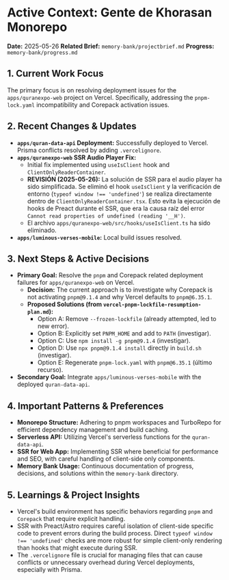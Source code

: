 # Active Context: Gente de Khorasan Monorepo

**Date:** 2025-05-26
**Related Brief:** `memory-bank/projectbrief.md`
**Progress:** `memory-bank/progress.md`

## 1. Current Work Focus

The primary focus is on resolving deployment issues for the `apps/quranexpo-web` project on Vercel. Specifically, addressing the `pnpm-lock.yaml` incompatibility and Corepack activation issues.

## 2. Recent Changes & Updates

-   **`apps/quran-data-api` Deployment:** Successfully deployed to Vercel. Prisma conflicts resolved by adding `.vercelignore`.
-   **`apps/quranexpo-web` SSR Audio Player Fix:**
    -   Initial fix implemented using `useIsClient` hook and `ClientOnlyReaderContainer`.
    -   **REVISIÓN (2025-05-26):** La solución de SSR para el audio player ha sido simplificada. Se eliminó el hook `useIsClient` y la verificación de entorno (`typeof window !== 'undefined'`) se realiza directamente dentro de `ClientOnlyReaderContainer.tsx`. Esto evita la ejecución de hooks de Preact durante el SSR, que era la causa raíz del error `Cannot read properties of undefined (reading '__H')`.
    -   El archivo `apps/quranexpo-web/src/hooks/useIsClient.ts` ha sido eliminado.
-   **`apps/luminous-verses-mobile`:** Local build issues resolved.

## 3. Next Steps & Active Decisions

-   **Primary Goal:** Resolve the `pnpm` and Corepack related deployment failures for `apps/quranexpo-web` on Vercel.
    -   **Decision:** The current approach is to investigate why Corepack is not activating `pnpm@9.1.4` and why Vercel defaults to `pnpm@6.35.1`.
    -   **Proposed Solutions (from `vercel-pnpm-lockfile-resumption-plan.md`):**
        -   Option A: Remove `--frozen-lockfile` (already attempted, led to new error).
        -   Option B: Explicitly set `PNPM_HOME` and add to `PATH` (investigar).
        -   Option C: Use `npm install -g pnpm@9.1.4` (investigar).
        -   Option D: Use `npx pnpm@9.1.4 install` directly in `build.sh` (investigar).
        -   Option E: Regenerate `pnpm-lock.yaml` with `pnpm@6.35.1` (último recurso).
-   **Secondary Goal:** Integrate `apps/luminous-verses-mobile` with the deployed `quran-data-api`.

## 4. Important Patterns & Preferences

-   **Monorepo Structure:** Adhering to pnpm workspaces and TurboRepo for efficient dependency management and build caching.
-   **Serverless API:** Utilizing Vercel's serverless functions for the `quran-data-api`.
-   **SSR for Web App:** Implementing SSR where beneficial for performance and SEO, with careful handling of client-side only components.
-   **Memory Bank Usage:** Continuous documentation of progress, decisions, and solutions within the `memory-bank` directory.

## 5. Learnings & Project Insights

-   Vercel's build environment has specific behaviors regarding `pnpm` and `Corepack` that require explicit handling.
-   SSR with Preact/Astro requires careful isolation of client-side specific code to prevent errors during the build process. Direct `typeof window !== 'undefined'` checks are more robust for simple client-only rendering than hooks that might execute during SSR.
-   The `.vercelignore` file is crucial for managing files that can cause conflicts or unnecessary overhead during Vercel deployments, especially with Prisma.